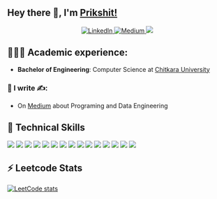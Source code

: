 ## Hey there 👋, I'm [Prikshit!](https://github.com/prikshit-2000)

<center>
<a href="https://www.linkedin.com/in/prikshitsingla/" target="_blank">
    <img src="https://img.shields.io/badge/linkedin-%230077B5.svg?&style=for-the-badge&logo=linkedin&logoColor=white&color=071A2C" alt="LinkedIn"/>
  </a>
 <a href="https://medium.com/@prikshitsingla78/" target="_blank">
    <img src="https://img.shields.io/badge/medium-%2312100E.svg?&style=for-the-badge&logo=medium&logoColor=white&color=071A2C" alt="Medium"/>
  </a>

 <a href="https://leetcode.com/u/prikshitsingla78/" target="_blank">
    <img src="https://img.shields.io/badge/LeetCode-%23000000.svg?&style=for-the-badge&logo=Leetcode&logoColor=white&color=071A2C alt="Leetcode"/>
  </a>
</center>

## 👨🏻‍🎓 Academic experience:
  - **Bachelor of Engineering**: Computer Science at [Chitkara University](https://www.chitkara.edu.in/)

### 📝 I write ✍️:
  - On [Medium](https://medium.com/@prikshitsingla78) about Programing and Data Engineering


## 💼 Technical Skills

![](https://img.shields.io/badge/Python-3776AB?style=flat&logo=python&logoColor=white)
![](https://img.shields.io/badge/MySQL-4479A1?style=flat&logo=mysql&logoColor=white)
![](https://img.shields.io/badge/Kafka-231F20?style=flat&logo=apache-kafka&logoColor=white)
![](https://img.shields.io/badge/AWS-232F3E?style=flat&logo=amazon-aws&logoColor=white)
![](https://img.shields.io/badge/Docker-2496ED?style=flat&logo=docker&logoColor=white)
![](https://img.shields.io/badge/Git-F05032?style=flat&logo=git&logoColor=white)
![](https://img.shields.io/badge/Spark-E25A1C?style=flat&logo=apache-spark&logoColor=white)
![](https://img.shields.io/badge/Databricks-FF3621?style=flat&logo=databricks&logoColor=white)
![](https://img.shields.io/badge/Snowflake-29B5E8?style=flat&logo=snowflake&logoColor=white)
![](https://img.shields.io/badge/FastAPI-009688?style=flat&logo=fastapi&logoColor=white)
![](https://img.shields.io/badge/Hadoop-DAA520?style=flat&logo=hadoop&logoColor=white)
![](https://img.shields.io/badge/Machine_Learning-FF6F61?style=flat&logoColor=white)
![](https://img.shields.io/badge/Airflow-017CEE?style=flat&logo=apache-airflow&logoColor=white)
![](https://img.shields.io/badge/Power_BI-F2C811?style=flat&logo=microsoft-power-bi&logoColor=white)
![](https://img.shields.io/badge/Tableau-E97627?style=flat&logo=tableau&logoColor=white)
## ⚡ Leetcode Stats
[![LeetCode stats](https://leetcode-stats-six.vercel.app/?username=prikshitsingla78)](https://github.com/prikshit-2000/portfolio)

